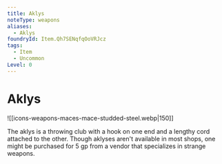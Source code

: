 ```yaml
---
title: Aklys
noteType: weapons
aliases:
  - Aklys
foundryId: Item.Qh7SENqfqOoVRJcz
tags:
  - Item
  - Uncommon
Level: 0
---
```


# Aklys
![[icons-weapons-maces-mace-studded-steel.webp|150]]

The aklys is a throwing club with a hook on one end and a lengthy cord attached to the other. Though aklyses aren't available in most shops, one might be purchased for 5 gp from a vendor that specializes in strange weapons.
